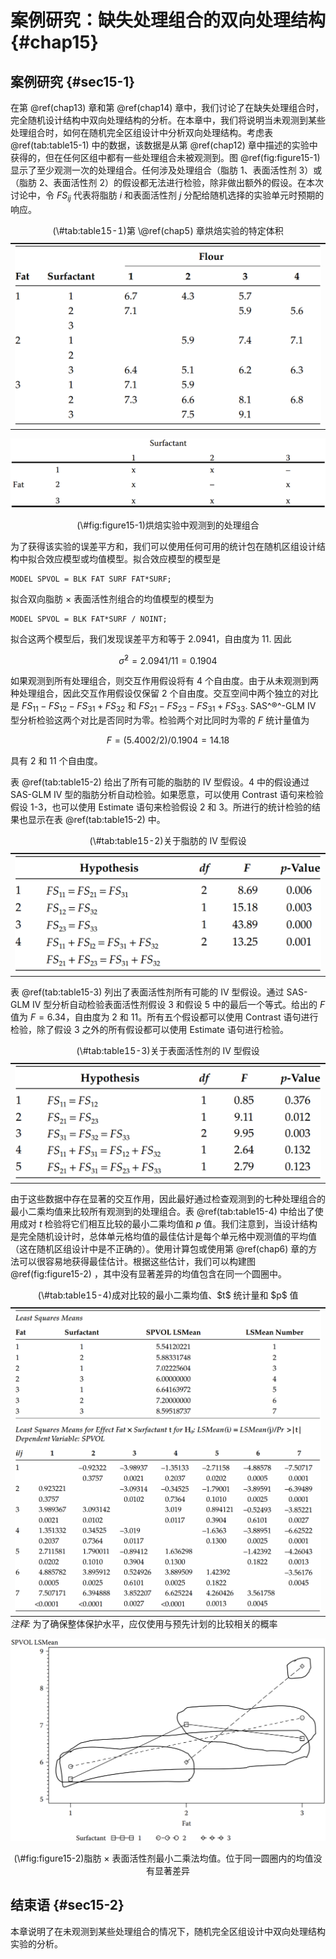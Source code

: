 # 案例研究：缺失处理组合的双向处理结构 {#chap15}

## 案例研究 {#sec15-1}

在第 \@ref(chap13) 章和第 \@ref(chap14) 章中，我们讨论了在缺失处理组合时，完全随机设计结构中双向处理结构的分析。在本章中，我们将说明当未观测到某些处理组合时，如何在随机完全区组设计中分析双向处理结构。考虑表 \@ref(tab:table15-1) 中的数据，该数据是从第 \@ref(chap12) 章中描述的实验中获得的，但在任何区组中都有一些处理组合未被观测到。图 \@ref(fig:figure15-1) 显示了至少观测一次的处理组合。任何涉及处理组合（脂肪 1、表面活性剂 3）或（脂肪 2、表面活性剂 2）的假设都无法进行检验，除非做出额外的假设。在本次讨论中，令 $FS_{ij}$ 代表将脂肪 $i$ 和表面活性剂 $j$ 分配给随机选择的实验单元时预期的响应。

<table>
<caption>(\#tab:table15-1)第 \@ref(chap5) 章烘焙实验的特定体积</caption>
 <thead>
  <tr>
   <th style="text-align:center;color: white !important;background-color: white !important;font-size: 0px;"> x </th>
  </tr>
 </thead>
<tbody>
  <tr>
   <td style="text-align:center;">  <img src="table/table%2015.1.png">
</td>
  </tr>
</tbody>
</table>

<div class="figure" style="text-align: center">
<img src="figure/figure 15.1.png" alt="烘焙实验中观测到的处理组合" width="737" />
<p class="caption">(\#fig:figure15-1)烘焙实验中观测到的处理组合</p>
</div>

为了获得该实验的误差平方和，我们可以使用任何可用的统计包在随机区组设计结构中拟合效应模型或均值模型。拟合效应模型的模型是


```sas
MODEL SPVOL = BLK FAT SURF FAT*SURF;
```

拟合双向脂肪 × 表面活性剂组合的均值模型的模型为


```sas
MODEL SPVOL = BLK FAT*SURF / NOINT;
```

拟合这两个模型后，我们发现误差平方和等于 2.0941，自由度为 11. 因此

$$\hat{\sigma}^2=2.0941/11=0.1904$$

如果观测到所有处理组合，则交互作用假设将有 4 个自由度。由于从未观测到两种处理组合，因此交互作用假设仅保留 2 个自由度。交互空间中两个独立的对比是 $FS_{11}-FS_{12}-FS_{31}+FS_{32}$ 和 $FS_{21}-FS_{23}-FS_{31}+FS_{33}$. SAS^®^-GLM IV 型分析检验这两个对比是否同时为零。检验两个对比同时为零的 $F$ 统计量值为

$$F=(5.4002/2)/0.1904=14.18$$

具有 2 和 11 个自由度。

表 \@ref(tab:table15-2) 给出了所有可能的脂肪的 IV 型假设。4 中的假设通过 SAS-GLM IV 型的脂肪分析自动检验。如果愿意，可以使用 Contrast 语句来检验假设 1-3，也可以使用 Estimate 语句来检验假设 2 和 3。所进行的统计检验的结果也显示在表 \@ref(tab:table15-2) 中。

<table>
<caption>(\#tab:table15-2)关于脂肪的 IV 型假设</caption>
 <thead>
  <tr>
   <th style="text-align:center;color: white !important;background-color: white !important;font-size: 0px;"> x </th>
  </tr>
 </thead>
<tbody>
  <tr>
   <td style="text-align:center;">  <img src="table/table%2015.2.png">
</td>
  </tr>
</tbody>
</table>

表 \@ref(tab:table15-3) 列出了表面活性剂所有可能的 IV 型假设。通过 SAS-GLM IV 型分析自动检验表面活性剂假设 3 和假设 5 中的最后一个等式。给出的 $F$ 值为 $F = 6.34$，自由度为 2 和 11。所有五个假设都可以使用 Contrast 语句进行检验，除了假设 3 之外的所有假设都可以使用 Estimate 语句进行检验。

<table>
<caption>(\#tab:table15-3)关于表面活性剂的 IV 型假设</caption>
 <thead>
  <tr>
   <th style="text-align:center;color: white !important;background-color: white !important;font-size: 0px;"> x </th>
  </tr>
 </thead>
<tbody>
  <tr>
   <td style="text-align:center;">  <img src="table/table%2015.3.png">
</td>
  </tr>
</tbody>
</table>

由于这些数据中存在显著的交互作用，因此最好通过检查观测到的七种处理组合的最小二乘均值来比较所有观测到的处理组合。表 \@ref(tab:table15-4) 中给出了使用成对 $t$ 检验将它们相互比较的最小二乘均值和 $p$ 值。我们注意到，当设计结构是完全随机设计时，总体单元格均值的最佳估计是每个单元格中观测值的平均值（这在随机区组设计中是不正确的）。使用计算包或使用第 \@ref(chap6) 章的方法可以很容易地获得最佳估计。根据这些估计，我们可以构建图 \@ref(fig:figure15-2) ，其中没有显著差异的均值包含在同一个圆圈中。

<table style="NAborder-bottom: 0;">
<caption>(\#tab:table15-4)成对比较的最小二乘均值、$t$ 统计量和 $p$ 值</caption>
 <thead>
  <tr>
   <th style="text-align:center;color: white !important;background-color: white !important;font-size: 0px;"> x </th>
  </tr>
 </thead>
<tbody>
  <tr>
   <td style="text-align:center;">  <img src="table/table%2015.4.png">
</td>
  </tr>
</tbody>
<tfoot><tr><td style="padding: 0; " colspan="100%">
<span style="font-style: italic;">注释: </span> <sup></sup> 为了确保整体保护水平，应仅使用与预先计划的比较相关的概率</td></tr></tfoot>
</table>

<div class="figure" style="text-align: center">
<img src="figure/figure 15.2.png" alt="脂肪 × 表面活性剂最小二乘法均值。位于同一圆圈内的均值没有显著差异" width="882" />
<p class="caption">(\#fig:figure15-2)脂肪 × 表面活性剂最小二乘法均值。位于同一圆圈内的均值没有显著差异</p>
</div>

## 结束语 {#sec15-2}

本章说明了在未观测到某些处理组合的情况下，随机完全区组设计中双向处理结构实验的分析。
